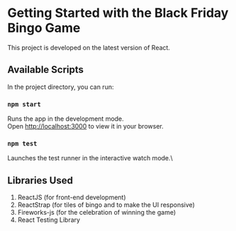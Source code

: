 # Getting Started with the Black Friday Bingo Game

This project is developed on the latest version of React.

## Available Scripts

In the project directory, you can run:

### `npm start`

Runs the app in the development mode.\
Open [http://localhost:3000](http://localhost:3000) to view it in your browser.



### `npm test`

Launches the test runner in the interactive watch mode.\

## Libraries Used
1. ReactJS (for front-end development)
2. ReactStrap (for tiles of bingo and to make the UI responsive)
3. Fireworks-js (for the celebration of winning the game)
4. React Testing Library

